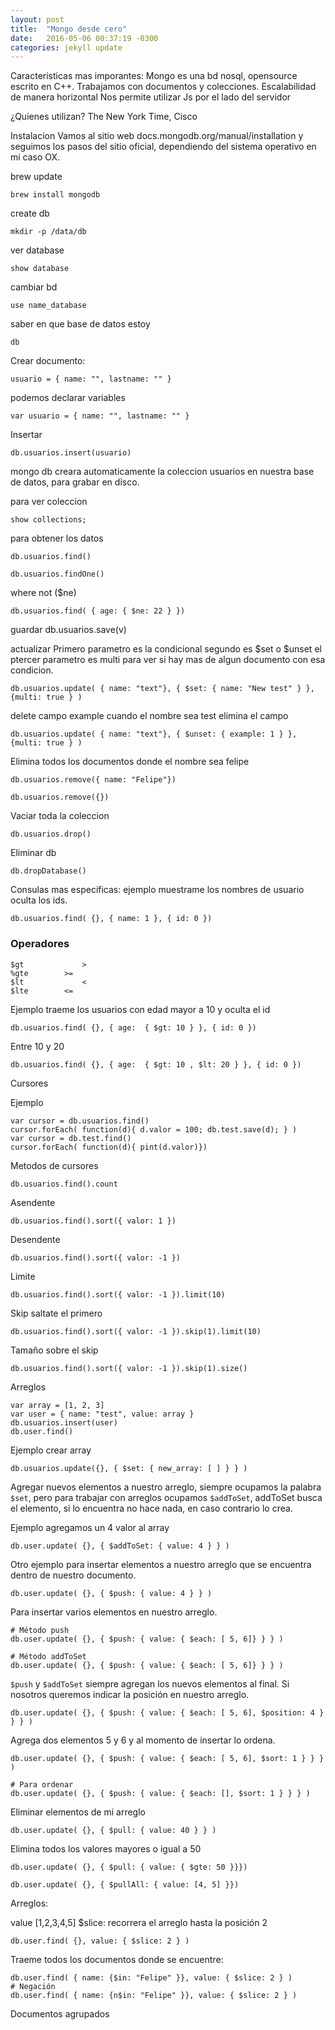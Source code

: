 ```yaml
---
layout: post
title:  "Mongo desde cero"
date:   2016-05-06 00:37:19 -0300
categories: jekyll update
---
```



Caracteristicas mas imporantes:
Mongo es una bd nosql, opensource escrito en C++.
Trabajamos con documentos y colecciones.
Escalabilidad de manera horizontal
Nos permite utilizar Js por el lado del servidor

¿Quienes utilizan?
The New York Time, Cisco


Instalacion
Vamos al sitio web
docs.mongodb.org/manual/installation
y seguimos los pasos del sitio oficial, dependiendo del sistema operativo en mi caso OX.

brew update

```
brew install mongodb
```

create db

```
mkdir -p /data/db
```

ver database

```
show database
```

cambiar bd

```
use name_database
```

saber en que base de datos estoy

```
db
```

Crear documento:

```
usuario = { name: "", lastname: "" }
```

podemos declarar variables

```
var usuario = { name: "", lastname: "" }
```

Insertar

```
db.usuarios.insert(usuario)
```
mongo db creara automaticamente la coleccion usuarios en nuestra base de datos, para grabar en disco.

para ver coleccion

```
show collections;
```

para obtener los datos

```
db.usuarios.find()
```

```
db.usuarios.findOne()
```

where not ($ne)

```
db.usuarios.find( { age: { $ne: 22 } })
```

guardar 
db.usuarios.save(v)

actualizar
Primero parametro es la condicional
segundo es $set o $unset el ptercer parametro es multi para ver si hay mas de algun documento con esa condicion.

```
db.usuarios.update( { name: "text"}, { $set: { name: "New test" } }, {multi: true } )
```

delete campo example cuando el nombre sea test
elimina el campo 

```
db.usuarios.update( { name: "text"}, { $unset: { example: 1 } }, {multi: true } )
```

Elimina todos los documentos donde el nombre sea felipe

```
db.usuarios.remove({ name: "Felipe"})
```

```
db.usuarios.remove({})
```

Vaciar toda la coleccion

```
db.usuarios.drop()
```

Eliminar db

```
db.dropDatabase()
```

Consulas mas especificas: ejemplo muestrame los nombres de usuario oculta los ids.

```
db.usuarios.find( {}, { name: 1 }, { id: 0 })
```

### Operadores

```
$gt 			>
%gte 		>=
$lt 			<
$lte 		<=
```

Ejemplo traeme los usuarios con edad mayor a 10 y oculta el id

```
db.usuarios.find( {}, { age:  { $gt: 10 } }, { id: 0 })
```

Entre 10 y 20

```
db.usuarios.find( {}, { age:  { $gt: 10 , $lt: 20 } }, { id: 0 })
```

Cursores

Ejemplo

```
var cursor = db.usuarios.find()
cursor.forEach( function(d){ d.valor = 100; db.test.save(d); } )
var cursor = db.test.find()
cursor.forEach( function(d){ pint(d.valor)})
```


Metodos de cursores

```
db.usuarios.find().count
```

Asendente

```
db.usuarios.find().sort({ valor: 1 })
```

Desendente

```
db.usuarios.find().sort({ valor: -1 })
```

Limite
```
db.usuarios.find().sort({ valor: -1 }).limit(10)
```

Skip saltate el primero

```
db.usuarios.find().sort({ valor: -1 }).skip(1).limit(10)
```

Tamaño sobre el skip

```
db.usuarios.find().sort({ valor: -1 }).skip(1).size()
```

Arreglos

```
var array = [1, 2, 3]
var user = { name: "test", value: array }
db.usuarios.insert(user)
db.user.find()
```
Ejemplo crear array

```
db.usuarios.update({}, { $set: { new_array: [ ] } } )
```

Agregar nuevos elementos a nuestro arreglo, siempre ocupamos la palabra ```$set```, pero para trabajar con arreglos ocupamos ```$addToSet```, addToSet busca el elemento, si lo encuentra no hace nada, en caso contrario lo crea.

Ejemplo agregamos un 4 valor al array

```
db.user.update( {}, { $addToSet: { value: 4 } } )
```

Otro ejemplo para insertar elementos a nuestro arreglo que se encuentra dentro de nuestro documento.

```
db.user.update( {}, { $push: { value: 4 } } )
```

Para insertar varios elementos en nuestro arreglo.

```
# Método push
db.user.update( {}, { $push: { value: { $each: [ 5, 6]} } } )

# Método addToSet
db.user.update( {}, { $push: { value: { $each: [ 5, 6]} } } )
```

```$push``` y ```$addToSet``` siempre agregan los nuevos elementos al final.
Si nosotros queremos indicar la posición  en nuestro arreglo.

```
db.user.update( {}, { $push: { value: { $each: [ 5, 6], $position: 4 } } } )
```

Agrega dos elementos 5 y 6 y al momento de insertar lo ordena.

```
db.user.update( {}, { $push: { value: { $each: [ 5, 6], $sort: 1 } } } )

# Para ordenar
db.user.update( {}, { $push: { value: { $each: [], $sort: 1 } } } )
```

Eliminar elementos de mi arreglo

```
db.user.update( {}, { $pull: { value: 40 } } )
```
Elimina todos los valores mayores o igual a 50

```
db.user.update( {}, { $pull: { value: { $gte: 50 }}})

db.user.update( {}, { $pullAll: { value: [4, 5] }})
```
Arreglos:

value [1,2,3,4,5]
$slice: recorrera el arreglo hasta la posición 2 

```
db.user.find( {}, value: { $slice: 2 } )

```

Traeme todos los documentos donde se encuentre:

```
db.user.find( { name: {$in: "Felipe" }}, value: { $slice: 2 } )
# Negación
db.user.find( { name: {n$in: "Felipe" }}, value: { $slice: 2 } )

```

Documentos agrupados


